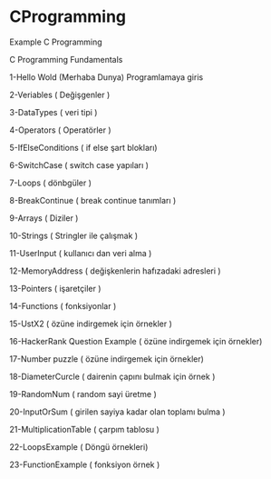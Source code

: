 # CProgramming
Example C Programming 
 
 
 C Programming Fundamentals

1-Hello Wold (Merhaba Dunya) Programlamaya giris

2-Veriables ( Değişgenler )

3-DataTypes ( veri tipi )

4-Operators ( Operatörler )

5-IfElseConditions ( if else şart blokları)

6-SwitchCase ( switch case yapıları )

7-Loops ( dönbgüler )

8-BreakContinue ( break continue tanımları )

9-Arrays ( Diziler )

10-Strings ( Stringler ile çalışmak )

11-UserInput ( kullanıcı dan veri alma )

12-MemoryAddress ( değişkenlerin hafızadaki adresleri )

13-Pointers ( işaretçiler )

14-Functions ( fonksiyonlar )

15-UstX2 ( özüne indirgemek için örnekler ) 

16-HackerRank Question Example ( özüne indirgemek için örnekler)

17-Number puzzle ( özüne indirgemek için örnekler)

18-DiameterCurcle ( dairenin çapını bulmak için örnek )

19-RandomNum ( random sayi üretme )

20-InputOrSum ( girilen sayiya kadar olan toplamı bulma )

21-MultiplicationTable ( çarpım tablosu )

22-LoopsExample ( Döngü örnekleri)

23-FunctionExample ( fonksiyon örnek )
